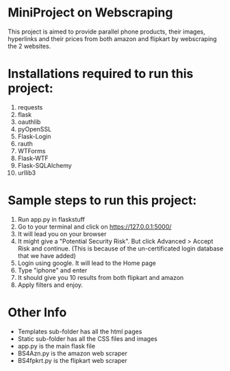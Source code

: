 # MiniProject on Webscraping
  This project is aimed to provide parallel phone products, their images, hyperlinks and their prices from both amazon and flipkart by webscraping the 2 websites. 

# Installations required to run this project:
  1. requests
  2. flask
  3. oauthlib
  4. pyOpenSSL
  5. Flask-Login
  6. rauth
  7. WTForms
  8. Flask-WTF
  9. Flask-SQLAlchemy
  10. urllib3

# Sample steps to run this project:
  1. Run app.py in flaskstuff
  2. Go to your terminal and click on https://127.0.0.1:5000/ 
  3. It will lead you on your browser
  4. It might give a "Potential Security Risk". But click Advanced > Accept Risk and continue. (This is because of the un-certificated login database that we have added)
  5. Login using google. It will lead to the Home page
  6. Type "iphone" and enter
  7. It should give you 10 results from both flipkart and amazon
  8. Apply filters and enjoy.

# Other Info
  - Templates sub-folder has all the html pages
  - Static sub-folder has all the CSS files and images
  - app.py is the main flask file
  - BS4Azn.py is the amazon web scraper
  - BS4fpkrt.py is the flipkart web scraper
